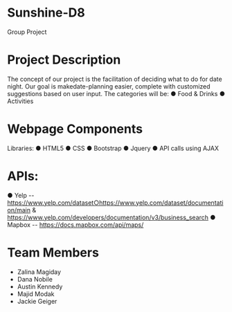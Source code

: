 # Sunshine-D8
Group Project

# Project Description 
The concept of our project is the facilitation of deciding what to do for date night. Our goal is makedate-planning easier, complete with customized suggestions based on user input. The categories will be:
● Food & Drinks
● Activities

# Webpage Components
Libraries​:
● HTML5
● CSS
● Bootstrap
● Jquery
● API calls using AJAX

# APIs:
● Yelp -- https://www.yelp.com/dataset○https://www.yelp.com/dataset/documentation/main & https://www.yelp.com/developers/documentation/v3/business_search
● Mapbox -- https://docs.mapbox.com/api/maps/

# Team Members 
* Zalina Magiday
* Dana Nobile 
* Austin Kennedy 
* Majid Modak
* Jackie Geiger 